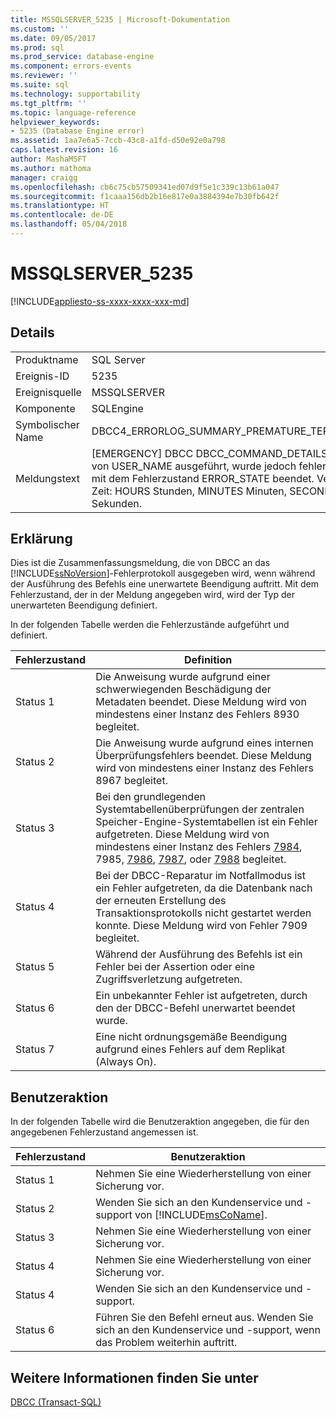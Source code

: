 ```yaml
---
title: MSSQLSERVER_5235 | Microsoft-Dokumentation
ms.custom: ''
ms.date: 09/05/2017
ms.prod: sql
ms.prod_service: database-engine
ms.component: errors-events
ms.reviewer: ''
ms.suite: sql
ms.technology: supportability
ms.tgt_pltfrm: ''
ms.topic: language-reference
helpviewer_keywords:
- 5235 (Database Engine error)
ms.assetid: 1aa7e6a5-7ccb-43c8-a1fd-d50e92e0a798
caps.latest.revision: 16
author: MashaMSFT
ms.author: mathoma
manager: craigg
ms.openlocfilehash: cb6c75cb57509341ed07d9f5e1c339c13b61a047
ms.sourcegitcommit: f1caaa156db2b16e817e0a3884394e7b30fb642f
ms.translationtype: HT
ms.contentlocale: de-DE
ms.lasthandoff: 05/04/2018
---
```

# <a name="mssqlserver5235"></a>MSSQLSERVER_5235
[!INCLUDE[appliesto-ss-xxxx-xxxx-xxx-md](../../includes/appliesto-ss-xxxx-xxxx-xxx-md.md)]
  
## <a name="details"></a>Details  
  
|||  
|-|-|  
|Produktname|SQL Server|  
|Ereignis-ID|5235|  
|Ereignisquelle|MSSQLSERVER|  
|Komponente|SQLEngine|  
|Symbolischer Name|DBCC4_ERRORLOG_SUMMARY_PREMATURE_TERMINATION|  
|Meldungstext|[EMERGENCY] DBCC DBCC_COMMAND_DETAILS wurde von USER_NAME ausgeführt, wurde jedoch fehlerbedingt mit dem Fehlerzustand ERROR_STATE beendet. Verstrichene Zeit: HOURS Stunden, MINUTES Minuten, SECONDS Sekunden.|  
  
## <a name="explanation"></a>Erklärung  
Dies ist die Zusammenfassungsmeldung, die von DBCC an das [!INCLUDE[ssNoVersion](../../includes/ssnoversion-md.md)]-Fehlerprotokoll ausgegeben wird, wenn während der Ausführung des Befehls eine unerwartete Beendigung auftritt. Mit dem Fehlerzustand, der in der Meldung angegeben wird, wird der Typ der unerwarteten Beendigung definiert.  
  
In der folgenden Tabelle werden die Fehlerzustände aufgeführt und definiert.  
  
|Fehlerzustand|Definition|  
|---------------|--------------|  
|Status 1|Die Anweisung wurde aufgrund einer schwerwiegenden Beschädigung der Metadaten beendet. Diese Meldung wird von mindestens einer Instanz des Fehlers 8930 begleitet.|  
|Status 2|Die Anweisung wurde aufgrund eines internen Überprüfungsfehlers beendet. Diese Meldung wird von mindestens einer Instanz des Fehlers 8967 begleitet.|  
|Status 3|Bei den grundlegenden Systemtabellenüberprüfungen der zentralen Speicher-Engine-Systemtabellen ist ein Fehler aufgetreten. Diese Meldung wird von mindestens einer Instanz des Fehlers [7984](../../relational-databases/errors-events/mssqlserver-7984-database-engine-error.md), 7985, [7986](~/relational-databases/errors-events/mssqlserver-7986-database-engine-error.md), [7987](~/relational-databases/errors-events/mssqlserver-7987-database-engine-error.md), oder [7988](~/relational-databases/errors-events/mssqlserver-7988-database-engine-error.md) begleitet.|  
|Status 4|Bei der DBCC-Reparatur im Notfallmodus ist ein Fehler aufgetreten, da die Datenbank nach der erneuten Erstellung des Transaktionsprotokolls nicht gestartet werden konnte. Diese Meldung wird von Fehler 7909 begleitet.|  
|Status 5|Während der Ausführung des Befehls ist ein Fehler bei der Assertion oder eine Zugriffsverletzung aufgetreten.|  
|Status 6|Ein unbekannter Fehler ist aufgetreten, durch den der DBCC-Befehl unerwartet beendet wurde.|  
|Status 7|Eine nicht ordnungsgemäße Beendigung aufgrund eines Fehlers auf dem Replikat (Always On).|  
  
## <a name="user-action"></a>Benutzeraktion  
In der folgenden Tabelle wird die Benutzeraktion angegeben, die für den angegebenen Fehlerzustand angemessen ist.  
  
|Fehlerzustand|Benutzeraktion|  
|---------------|---------------|  
|Status 1|Nehmen Sie eine Wiederherstellung von einer Sicherung vor.|  
|Status 2|Wenden Sie sich an den Kundenservice und -support von [!INCLUDE[msCoName](../../includes/msconame-md.md)].|  
|Status 3|Nehmen Sie eine Wiederherstellung von einer Sicherung vor.|  
|Status 4|Nehmen Sie eine Wiederherstellung von einer Sicherung vor.|  
|Status 4|Wenden Sie sich an den Kundenservice und -support.|  
|Status 6|Führen Sie den Befehl erneut aus. Wenden Sie sich an den Kundenservice und -support, wenn das Problem weiterhin auftritt.|  
  
## <a name="see-also"></a>Weitere Informationen finden Sie unter  
[DBCC &#40;Transact-SQL&#41;](~/t-sql/database-console-commands/dbcc-transact-sql.md)  
  

